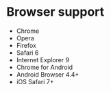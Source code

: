 # Browser support
* Chrome
* Opera
* Firefox
* Safari 6
* Internet Explorer 9
* Chrome for Android
* Android Browser 4.4+
* iOS Safari 7+
